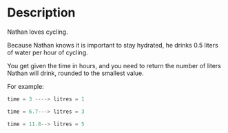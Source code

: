 # Description

Nathan loves cycling.

Because Nathan knows it is important to stay hydrated, he drinks 0.5 liters of water per hour of cycling.

You get given the time in hours, and you need to return the number of liters Nathan will drink, rounded to the smallest value.

For example:

```cpp
time = 3 ----> litres = 1

time = 6.7---> litres = 3

time = 11.8--> litres = 5
```
